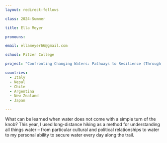 ```yaml
---
layout: redirect-fellows

class: 2024-Summer

title: Ella Meyer

pronouns: 

email: ellameyer66@gmail.com

school: Pitzer College

project: "Confronting Changing Waters: Pathways to Resilience (Through)-Hiking"

countries:
  - Italy
  - Nepal
  - Chile
  - Argentina
  - New Zealand
  - Japan

---
```


What can be learned when water does not come with a simple turn of the knob? This year, I used long-distance hiking as a method for understanding all things water – from particular cultural and political relationships to water to my personal ability to secure water every day along the trail.
